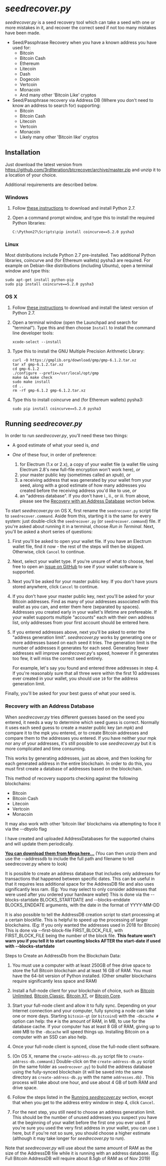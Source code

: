 # *seedrecover.py* #

*seedrecover.py* is a seed recovery tool which can take a seed with one or more mistakes in it, and recover the correct seed if not too many mistakes have been made.

* Seed/Passphrase Recovery when you have a known address you have used for:
    * Bitcoin
    * Bitcoin Cash
    * Ethereum
    * Litecoin
    * Dash
    * Dogecoin
    * Vertcoin
    * Monacoin
    * And many other 'Bitcoin Like' cryptos
 * Seed/Passphrase recovery via Address DB (Where you don't need to know an address to search for) supporting:
    * Bitcoin
    * Bitcoin Cash
    * Litecoin
    * Vertcoin
    * Monacoin
    * Likely many other 'Bitcoin like' cryptos

## Installation ##

Just download the latest version from <https://github.com/3rdIteration/btcrecover/archive/master.zip> and unzip it to a location of your choice.

Additional requirements are described below.

### Windows ###

 1. Follow [these instructions](INSTALL.md#python-27) to download and install Python 2.7.

 2. Open a command prompt window, and type this to install the required Python libraries:

        C:\Python27\Scripts\pip install coincurve==5.2.0 pysha3

### Linux ###

Most distributions include Python 2.7 pre-installed. Two additional Python libraries, coincurve and (for Ethereum wallets) pysha3 are required. For example on Debian-like distributions (including Ubuntu), open a terminal window and type this:

    sudo apt-get install python-pip
    sudo pip install coincurve==5.2.0 pysha3

### OS X ###

 1. Follow [these instructions](INSTALL.md#os-x) to download and install the latest version of Python 2.7.

 2. Open a terminal window (open the Launchpad and search for "terminal"). Type this and then choose `Install` to install the command line developer tools:

        xcode-select --install

 3. Type this to install the GNU Multiple Precision Arithmetic Library: 
 
        curl -O https://gmplib.org/download/gmp/gmp-6.1.2.tar.xz
        tar xf gmp-6.1.2.tar.xz
        cd gmp-6.1.2
        ./configure --prefix=/usr/local/opt/gmp
        make && make check
        sudo make install
        cd ..
        rm -rf gmp-6.1.2 gmp-6.1.2.tar.xz

 4. Type this to install coincurve and (for Ethereum wallets) pysha3:

        sudo pip install coincurve==5.2.0 pysha3


## Running *seedrecover.py* ##

In order to run *seedrecover.py*, you'll need these two things:

 * A good estimate of what your seed is, *and*

 * *One* of these four, in order of preference:
     1. for Electrum (1.x or 2.x), a copy of your wallet file (a wallet file using Electrum 2.8's new full-file encryption won't work here), *or*
     2. your master public key (sometimes called an *xpub*), *or*
     3. a receiving address that was generated by your wallet from your seed, along with a good estimate of how many addresses you created before the receiving address you'd like to use, *or*
     4. an "address database". If you don't have i., ii., or iii. from above, please see the [Recovery with an Address Database](#recovery-with-an-address-database) section below.

To start *seedrecover.py* on OS X, first rename the `seedrecover.py` script file to `seedrecover.command`. Aside from this, starting it is the same for every system: just double-click the `seedrecover.py` (or `seedrecover.command`) file. If you're asked about running it in a terminal, choose *Run in Terminal*. Next, you'll be asked a short series of questions:

 1. First you'll be asked to open your wallet file. If you have an Electrum wallet file, find it now - the rest of the steps will then be skipped. Otherwise, click `Cancel` to continue.

 2. Next, select your wallet type. If you're unsure of what to choose, feel free to open an [issue on GitHub](https://github.com/3rdIteration/btcrecover/issues/new) to see if your wallet software is supported. 

 3. Next you'll be asked for your master public key. If you don't have yours stored anywhere, click `Cancel` to continue.

 4. If you don't have your master public key, next you'll be asked for your Bitcoin addresses. Find as many of your addresses associated with this wallet as you can, and enter them here (separated by spaces). Addresses you created early in your wallet's lifetime are prefereable. If your wallet supports multiple "accounts" each with their own address list, only addresses from your first account should be entered here.

 5. If you entered addresses above, next you'll be asked to enter the "address generation limit". *seedrecover.py* works by generating one or more addresses based on each seed it tries. The generation limit is the number of addresses it generates for each seed. Generating fewer addresses will improve *seedrecover.py*'s speed, however if it generates too few, it will miss the correct seed entirely.
 
    For example, let's say you found and entered three addresses in step 4. If you're reasonably sure that all three were within the first 10 addresses ever created in your wallet, you should use `10` for the address generation limit.

Finally, you'll be asked for your best guess of what your seed is.

### Recovery with an Address Database ###

When *seedrecover.py* tries different guesses based on the seed you entered, it needs a way to determine which seed guess is correct. Normally it uses each seed guess to create a master public key (an *mpk*) and compare it to the mpk you entered, or to create Bitcoin addresses and compare them to the addresses you entered. If you have neither your mpk nor any of your addresses, it's still possible to use *seedrecover.py* but it is more complicated and time consuming.

This works by generating addresses, just as above, and then looking for each generated address in the entire blockchain. In order to do this, you must first create a database of addresses based on the blockchain.

This method of recovery supports checking against the following blockchains:
* Bitcoin
* Bitcoin Cash
* Litecoin
* Vertcoin
* Monacoin

It may also work with other 'bitcoin like' blockchains via attempting to foce it via the --dbyolo flag

I have created and uploaded AddressDatabases for the supported chains and will update them periodically.

**[You can download them from Mega here...](https://mega.nz/#F!k4E1BahC!iPYiM7D7ZVsjhcFdohDosA)** (You can then unzip them and use the --addressdb to include the full path and filename to tell seedrecover.py where to look)

It is possible to create an address database that includes only addresses for transactions that happened between specific dates. This can be useful in that it requires less additional space for the AddressDB file and also uses significantly less ram. (Eg: You may select to only consider addresses that were used after you ordered your hardware wallet) This is done via the --blocks-startdate BLOCKS_STARTDATE and --blocks-enddate BLOCKS_ENDDATE arguments, with the date in the format of YYYY-MM-DD

It is also possible to tell the AddressDB creation script to start processing at a certain blockfile. This is helpful to speed up the processing of larger blockchains. (Eg: If you only wanted the addresses used in 2018 for Bitcoin) This is done via --first-block-file FIRST_BLOCK_FILE, with FIRST_BLOCK_FILE being the number of the block file. **This feature won't warn you if you tell it to start counting blocks AFTER the start-date if used with --blocks-startdate**

Steps to Create an AddressDb from the Blockchain Data:
 1. You must use a computer with at least 250GB of free drive space to store the full Bitcoin blockchain and at least 16 GB of RAM. You must have the 64-bit version of Python installed. (Other smaller blockchains require significantly less space and RAM)

 2. Install a full-node client for your blockchain of choice, such as [Bitcoin Unlimited](https://www.bitcoinunlimited.info/), [Bitcoin Classic](https://bitcoinclassic.com/), [Bitcoin XT](https://bitcoinxt.software/), or [Bitcoin Core](https://bitcoincore.org/).

 3. Start your full-node client and allow it to fully sync. Depending on your Internet connection and your computer, fully syncing a node can take one or more days. Starting `bitcoin-qt` (or `bitcoind`) with the `-dbcache #` option can help: the `#` is the amount of RAM, in MB, to use for the database cache. If your computer has at least 8 GB of RAM, giving up to `4000` MB to the `-dbcache` will speed things up. Installing Bitcoin on a computer with an SSD can also help.

 4. Once your full-node client is synced, close the full-node client software.

 5. (On OS X, rename the `create-address-db.py` script file to `create-address-db.command`.) Double-click on the `create-address-db.py` script (in the same folder as `seedrecover.py`) to build the address database using the fully-synced blockchain (it will be saved into the same directory as `create-address-db.py` with the name `addresses.db`) . This process will take about one hour, and use about 4 GB of both RAM and drive space.

 6. Follow the steps listed in the [Running *seedrecover.py*](#running-seedrecoverpy) section, except that when you get to the address entry window in step 4, click `Cancel`.

 7. For the next step, you still need to choose an address generation limit. This should be the number of unused addresses you suspect you have at the beginning of your wallet before the first one you ever used. If you're sure you used the very first address in your wallet, you can use `1` here, but if you're not so sure, you should choose a higher estimate (although it may take longer for *seedrecover.py* to run).

Note that *seedrecover.py* will use about the same amount of RAM as the size of the AddressDB file while it is running with an address database. (Eg: Full Bitcoin AddressDB will require about 8.5gb of RAM as of Nov 2019)

